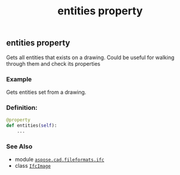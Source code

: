 ﻿---
title: entities property
second_title: Aspose.CAD for Python via .NET API References
description: 
type: docs
weight: 180
url: /python-net/aspose.cad.fileformats.ifc/ifcimage/entities/
is_root: false
---

## entities property


Gets all entities that exists on a drawing.
Could be useful for walking through them and check its properties

### Example 


Gets entities set from a drawing.
### Definition:
```python
@property
def entities(self):
    ...
```

### See Also
* module [`aspose.cad.fileformats.ifc`](../../)
* class [`IfcImage`](/cad/python-net/aspose.cad.fileformats.ifc/ifcimage)
